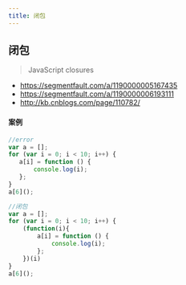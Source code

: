 ```yaml
---
title: 闭包
---
```


## 闭包

> JavaScript closures

- https://segmentfault.com/a/1190000005167435
- https://segmentfault.com/a/1190000006193111
- http://kb.cnblogs.com/page/110782/





#### 案例
```javascript
//error
var a = [];
for (var i = 0; i < 10; i++) {
   a[i] = function () {
       console.log(i);
   };
}
a[6]();

//闭包
var a = [];
for (var i = 0; i < 10; i++) {
    (function(i){
        a[i] = function () {
            console.log(i);
        };
    })(i)
}
a[6]();


```
